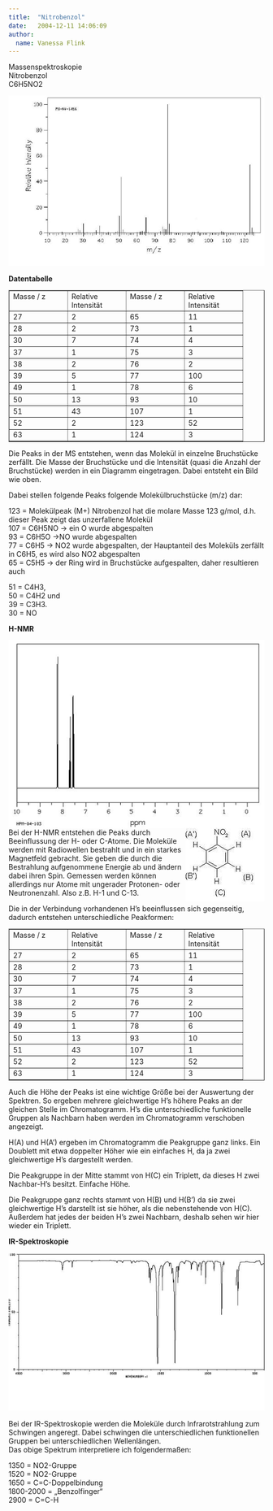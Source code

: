 ```yaml
---
title:  "Nitrobenzol"
date:   2004-12-11 14:06:09
author: 
  name: Vanessa Flink
---
```


<p>Massenspektroskopie<br />Nitrobenzol<br />C6H5NO2</p>
<p><img src="/assets/images/Spektren/nitro-ms.jpg" border="0" /></p>
<p><strong>Datentabelle</strong></p>
<p><strong> </strong><strong> </strong><strong> </strong></p>
<table border="1" cellspacing="0" cellpadding="0">
<tbody>
<tr>
<td width="100" valign="top">Masse / z</td>
<td width="100" valign="top">Relative Intensität</td>
<td width="100" valign="top">Masse / z</td>
<td width="100" valign="top">Relative Intensität</td>
</tr>
<tr>
<td width="100" valign="top">27</td>
<td width="100" valign="top">2</td>
<td width="100" valign="top">65</td>
<td width="100" valign="top">11</td>
</tr>
<tr>
<td width="100" valign="top">28</td>
<td width="100" valign="top">2</td>
<td width="100" valign="top">73</td>
<td width="100" valign="top">1</td>
</tr>
<tr>
<td width="100" valign="top">30</td>
<td width="100" valign="top">7</td>
<td width="100" valign="top">74</td>
<td width="100" valign="top">4</td>
</tr>
<tr>
<td width="100" valign="top">37</td>
<td width="100" valign="top">1</td>
<td width="100" valign="top">75</td>
<td width="100" valign="top">3</td>
</tr>
<tr>
<td width="100" valign="top">38</td>
<td width="100" valign="top">2</td>
<td width="100" valign="top">76</td>
<td width="100" valign="top">2</td>
</tr>
<tr>
<td width="100" valign="top">39</td>
<td width="100" valign="top">5</td>
<td width="100" valign="top">77</td>
<td width="100" valign="top">100</td>
</tr>
<tr>
<td width="100" valign="top">49</td>
<td width="100" valign="top">1</td>
<td width="100" valign="top">78</td>
<td width="100" valign="top">6</td>
</tr>
<tr>
<td width="100" valign="top">50</td>
<td width="100" valign="top">13</td>
<td width="100" valign="top">93</td>
<td width="100" valign="top">10</td>
</tr>
<tr>
<td width="100" valign="top">51</td>
<td width="100" valign="top">43</td>
<td width="100" valign="top">107</td>
<td width="100" valign="top">1</td>
</tr>
<tr>
<td width="100" valign="top">52</td>
<td width="100" valign="top">2</td>
<td width="100" valign="top">123</td>
<td width="100" valign="top">52</td>
</tr>
<tr>
<td width="100" valign="top">63</td>
<td width="100" valign="top">1</td>
<td width="100" valign="top">124</td>
<td width="100" valign="top">3</td>
</tr>
</tbody>
</table>
<p>Die Peaks in der MS entstehen, wenn das Molekül in einzelne Bruchstücke zerfällt. Die Masse der Bruchstücke und die Intensität (quasi die Anzahl der Bruchstücke) werden in ein Diagramm eingetragen. Dabei entsteht ein Bild wie oben.</p>
<p>Dabei stellen folgende Peaks folgende Molekülbruchstücke (m/z) dar:</p>
<p>123 = Molekülpeak (M+) Nitrobenzol hat die molare Masse 123 g/mol, d.h. dieser Peak zeigt das unzerfallene Molekül<br />107 = C6H5NO -&gt; ein O wurde abgespalten <br /> 93 = C6H5O -&gt;NO wurde abgespalten<br /> 77 = C6H5 -&gt; NO2 wurde abgespalten, der Hauptanteil des Moleküls zerfällt in C6H5, es wird also NO2 abgespalten<br /> 65 = C5H5 -&gt; der Ring wird in Bruchstücke aufgespalten, daher resultieren auch</p>
<p>51 = C4H3,   <br />50 = C4H2 und   <br />39 = C3H3.   <br />30 = NO</p>
<p><strong>H-NMR</strong></p>
<p><img src="/assets/images/Spektren/nitro-nmr.jpg" border="0" align="left" /><img src="/assets/images/Spektren/nitro.jpg" border="0" align="right" /></p>
<p>Bei der H-NMR entstehen die Peaks durch Beeinflussung der H- oder C-Atome. Die Moleküle werden mit Radiowellen bestrahlt und in ein starkes Magnetfeld gebracht. Sie geben die durch die Bestrahlung aufgenommene Energie ab und ändern dabei ihren Spin. Gemessen werden können allerdings nur Atome mit ungerader Protonen- oder Neutronenzahl. Also z.B. H-1 und C-13.</p>
<p>Die in der Verbindung vorhandenen H’s beeinflussen sich gegenseitig, dadurch entstehen unterschiedliche Peakformen:</p>
<table border="1" cellspacing="0" cellpadding="0">
<tbody>
<tr>
<td width="100" valign="top">Masse / z</td>
<td width="100" valign="top">Relative Intensität</td>
<td width="100" valign="top">Masse / z</td>
<td width="100" valign="top">Relative Intensität</td>
</tr>
<tr>
<td width="100" valign="top">27</td>
<td width="100" valign="top">2</td>
<td width="100" valign="top">65</td>
<td width="100" valign="top">11</td>
</tr>
<tr>
<td width="100" valign="top">28</td>
<td width="100" valign="top">2</td>
<td width="100" valign="top">73</td>
<td width="100" valign="top">1</td>
</tr>
<tr>
<td width="100" valign="top">30</td>
<td width="100" valign="top">7</td>
<td width="100" valign="top">74</td>
<td width="100" valign="top">4</td>
</tr>
<tr>
<td width="100" valign="top">37</td>
<td width="100" valign="top">1</td>
<td width="100" valign="top">75</td>
<td width="100" valign="top">3</td>
</tr>
<tr>
<td width="100" valign="top">38</td>
<td width="100" valign="top">2</td>
<td width="100" valign="top">76</td>
<td width="100" valign="top">2</td>
</tr>
<tr>
<td width="100" valign="top">39</td>
<td width="100" valign="top">5</td>
<td width="100" valign="top">77</td>
<td width="100" valign="top">100</td>
</tr>
<tr>
<td width="100" valign="top">49</td>
<td width="100" valign="top">1</td>
<td width="100" valign="top">78</td>
<td width="100" valign="top">6</td>
</tr>
<tr>
<td width="100" valign="top">50</td>
<td width="100" valign="top">13</td>
<td width="100" valign="top">93</td>
<td width="100" valign="top">10</td>
</tr>
<tr>
<td width="100" valign="top">51</td>
<td width="100" valign="top">43</td>
<td width="100" valign="top">107</td>
<td width="100" valign="top">1</td>
</tr>
<tr>
<td width="100" valign="top">52</td>
<td width="100" valign="top">2</td>
<td width="100" valign="top">123</td>
<td width="100" valign="top">52</td>
</tr>
<tr>
<td width="100" valign="top">63</td>
<td width="100" valign="top">1</td>
<td width="100" valign="top">124</td>
<td width="100" valign="top">3</td>
</tr>
</tbody>
</table>
<p>Auch die Höhe der Peaks ist eine wichtige Größe bei der Auswertung der Spektren. So ergeben mehrere gleichwertige H’s höhere Peaks an der gleichen Stelle im Chromatogramm. H’s die unterschiedliche funktionelle Gruppen als Nachbarn haben werden im Chromatogramm verschoben angezeigt.</p>
<p>H(A) und H(A’) ergeben im Chromatogramm die Peakgruppe ganz links. Ein Doublett mit etwa doppelter Höher wie ein einfaches H, da ja zwei gleichwertige H’s dargestellt werden.</p>
<p>Die Peakgruppe in der Mitte stammt von H(C) ein Triplett, da dieses H zwei Nachbar-H’s besitzt. Einfache Höhe.</p>
<p>Die Peakgruppe ganz rechts stammt von H(B) und H(B’) da sie zwei gleichwertige H’s darstellt ist sie höher, als die nebenstehende von H(C). Außerdem hat jedes der beiden H’s zwei Nachbarn, deshalb sehen wir hier wieder ein Triplett.</p>
<p><strong>IR-Spektroskopie</strong></p>
<p><img src="/assets/images/Spektren/nitro-ir.jpg" border="0" /></p>
<p>Bei der IR-Spektroskopie werden die Moleküle durch Infrarotstrahlung zum Schwingen angeregt. Dabei schwingen die unterschiedlichen funktionellen Gruppen bei unterschiedlichen Wellenlängen. <br />Das obige Spektrum interpretiere ich folgendermaßen:</p>
<p>1350   =  NO2-Gruppe <br />1520   =  NO2-Gruppe <br />1650  =  C=C-Doppelbindung <br />1800-2000  =  „Benzolfinger“<br />2900  =  C=C-H</p>